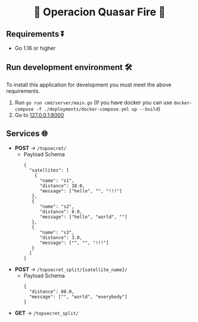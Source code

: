 <h1 align="center">💫 Operacion Quasar Fire 🚀</h1>

## Requirements ⏬
- Go 1.16 or higher

## Run development environment 🛠️
To install this application for development you must meet the above requirements.

1. Run `go run cmd/server/main.go` (If you have docker you can use `docker-compose -f ./deployments/docker-compose.yml up --build`)
3. Go to [127.0.0.1:8000](http://127.0.0.1:8000/)

## Services 🌐
- **POST** -> `/topsecret/`
  - Payload Schema
    ```
    {
      "satellites": [
        {
          "name": "s1",
          "distance": 10.0,
          "message": ["hello", "", "!!!"]
       },
       {
          "name": "s2",
          "distance": 8.0,
          "message": ["hello", "world", ""]
       },
       {
          "name": "s3",
          "distance": 3.0,
          "message": ["", "", "!!!"]
       }
      ]
    }
    ```
- **POST** -> `/topsecret_split/{satellite_name}/`
  - Payload Schema
    ```
    {
      "distance": 80.0,
      "message": ["", "world", "everybody"]
    }
    ```
- **GET** -> `/topsecret_split/`